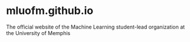 # mluofm.github.io

The official website of the Machine Learning student-lead organization at the University of Memphis
